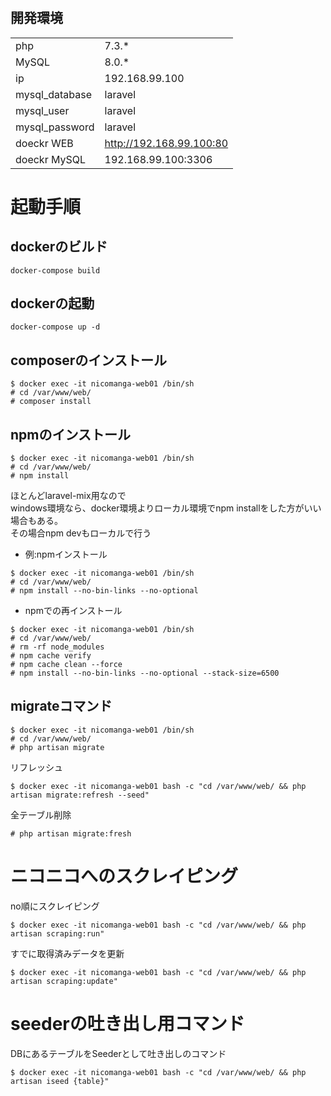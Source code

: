 

# 

## 開発環境

| | |
| --- | ---|
| php | 7.3.* |
| MySQL | 8.0.* |
| ip | 192.168.99.100 |
| mysql_database | laravel |
| mysql_user     | laravel |
| mysql_password | laravel |
| doeckr WEB     | http://192.168.99.100:80 |
| doeckr MySQL | 192.168.99.100:3306  |





# 起動手順
## dockerのビルド

```
docker-compose build
```

## dockerの起動
```
docker-compose up -d
```

## composerのインストール

```
$ docker exec -it nicomanga-web01 /bin/sh
# cd /var/www/web/
# composer install
```

## npmのインストール

```
$ docker exec -it nicomanga-web01 /bin/sh
# cd /var/www/web/
# npm install
```
ほとんどlaravel-mix用なので  
windows環境なら、docker環境よりローカル環境でnpm installをした方がいい場合もある。   
その場合npm devもローカルで行う



* 例:npmインストール
```
$ docker exec -it nicomanga-web01 /bin/sh
# cd /var/www/web/
# npm install --no-bin-links --no-optional
```

* npmでの再インストール
```
$ docker exec -it nicomanga-web01 /bin/sh
# cd /var/www/web/
# rm -rf node_modules
# npm cache verify
# npm cache clean --force
# npm install --no-bin-links --no-optional --stack-size=6500
```



## migrateコマンド

```
$ docker exec -it nicomanga-web01 /bin/sh
# cd /var/www/web/
# php artisan migrate
```

 リフレッシュ
```
$ docker exec -it nicomanga-web01 bash -c "cd /var/www/web/ && php artisan migrate:refresh --seed"
```



全テーブル削除
```
# php artisan migrate:fresh
```


# ニコニコへのスクレイピング 

no順にスクレイピング 
```
$ docker exec -it nicomanga-web01 bash -c "cd /var/www/web/ && php artisan scraping:run"
```

すでに取得済みデータを更新
```
$ docker exec -it nicomanga-web01 bash -c "cd /var/www/web/ && php artisan scraping:update"
```


# seederの吐き出し用コマンド
DBにあるテーブルをSeederとして吐き出しのコマンド
```
$ docker exec -it nicomanga-web01 bash -c "cd /var/www/web/ && php artisan iseed {table}"
```


